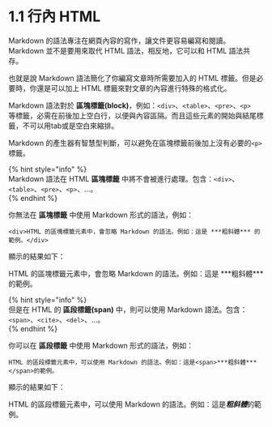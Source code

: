 # 1.1 行內 HTML

Markdown 的語法專注在網頁內容的寫作，讓文件更容易編寫和閱讀。Markdown 並不是要用來取代 HTML 語法，相反地，它可以和 HTML 語法共存。

也就是說 Markdown 語法簡化了你編寫文章時所需要加入的 HTML 標籤。但是必要時，你還是可以加上 HTML 標籤來對文章的內容進行特殊的格式化。

Markdown 語法對於 **區塊標籤(block)**，例如：`<div>`、`<table>`、`<pre>`、`<p>`　等標籤，必需在前後加上空白行，以便與內容區隔。而且這些元素的開始與結尾標籤，不可以用tab或是空白來縮排。

Markdown 的產生器有智慧型判斷，可以避免在區塊標籤前後加上沒有必要的`<p>`標籤。

{% hint style="info" %}  
Markdown 語法在 HTML **區塊標籤** 中將不會被進行處理。包含：`<div>`、`<table>`、`<pre>`、`<p>`、...。  
{% endhint %}

你無法在 **區塊標籤** 中使用 Markdown 形式的語法，例如：

```
<div>HTML 的區塊標籤元素中，會忽略 Markdown 的語法。例如：這是 ***粗斜體*** 的範例。</div>
```

顯示的結果如下：

<div>HTML 的區塊標籤元素中，會忽略 Markdown 的語法。例如：這是 ***粗斜體*** 的範例。</div>

{% hint style="info" %}  
但是在 HTML 的 **區段標籤(span)** 中，則可以使用 Markdown 語法。包含：`<span>`、`<cite>`、`<del>`、...。  
{% endhint %}

你可以在 **區段標籤** 中使用 Markdown 形式的語法，例如：

```
HTML 的區段標籤元素中，可以使用 Markdown 的語法。例如：這是<span>***粗斜體***</span>的範例。
```

顯示的結果如下：

HTML 的區段標籤元素中，可以使用 Markdown 的語法。例如：這是<span>***粗斜體***</span>的範例。

